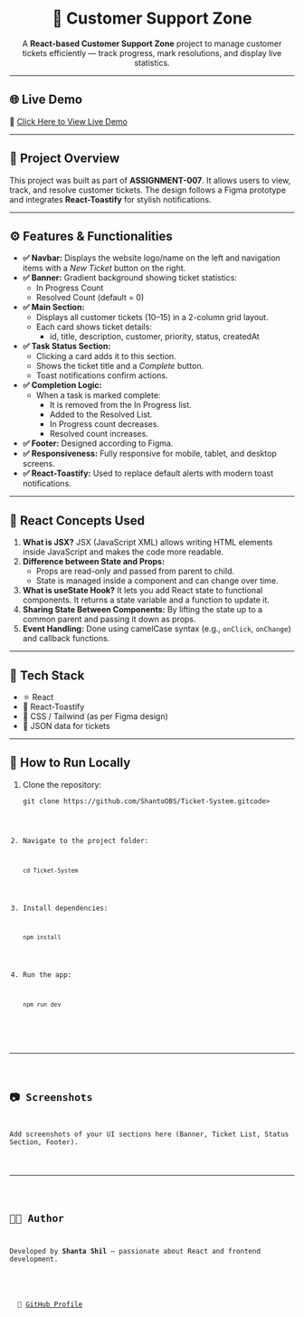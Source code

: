 <h1 align="center">💬 Customer Support Zone</h1>

<p align="center">
  A <b>React-based Customer Support Zone</b> project to manage customer tickets efficiently — 
  track progress, mark resolutions, and display live statistics.
</p>

<hr>

<h2>🌐 Live Demo</h2>
<p>
  🔗 <a href="http://cs-ticket-system2321.surge.sh/" target="_blank">Click Here to View Live Demo</a>
</p>

<hr>

<h2>📌 Project Overview</h2>
<p>
  This project was built as part of <b>ASSIGNMENT-007</b>. It allows users to view, track, and resolve customer tickets.
  The design follows a Figma prototype and integrates <b>React-Toastify</b> for stylish notifications.
</p>

<hr>

<h2>⚙️ Features & Functionalities</h2>

<ul>
  <li><b>✅ Navbar:</b> Displays the website logo/name on the left and navigation items with a <i>New Ticket</i> button on the right.</li>
  <li><b>✅ Banner:</b> Gradient background showing ticket statistics:
    <ul>
      <li>In Progress Count</li>
      <li>Resolved Count (default = 0)</li>
    </ul>
  </li>
  <li><b>✅ Main Section:</b> 
    <ul>
      <li>Displays all customer tickets (10–15) in a 2-column grid layout.</li>
      <li>Each card shows ticket details:
        <ul>
          <li>id, title, description, customer, priority, status, createdAt</li>
        </ul>
      </li>
    </ul>
  </li>
  <li><b>✅ Task Status Section:</b> 
    <ul>
      <li>Clicking a card adds it to this section.</li>
      <li>Shows the ticket title and a <i>Complete</i> button.</li>
      <li>Toast notifications confirm actions.</li>
    </ul>
  </li>
  <li><b>✅ Completion Logic:</b> 
    <ul>
      <li>When a task is marked complete:
        <ul>
          <li>It is removed from the In Progress list.</li>
          <li>Added to the Resolved List.</li>
          <li>In Progress count decreases.</li>
          <li>Resolved count increases.</li>
        </ul>
      </li>
    </ul>
  </li>
  <li><b>✅ Footer:</b> Designed according to Figma.</li>
  <li><b>✅ Responsiveness:</b> Fully responsive for mobile, tablet, and desktop screens.</li>
  <li><b>✅ React-Toastify:</b> Used to replace default alerts with modern toast notifications.</li>
</ul>

<hr>

<h2>🧠 React Concepts Used</h2>

<ol>
  <li><b>What is JSX?</b> JSX (JavaScript XML) allows writing HTML elements inside JavaScript and makes the code more readable.</li>
  <li><b>Difference between State and Props:</b> 
    <ul>
      <li>Props are read-only and passed from parent to child.</li>
      <li>State is managed inside a component and can change over time.</li>
    </ul>
  </li>
  <li><b>What is useState Hook?</b> It lets you add React state to functional components. It returns a state variable and a function to update it.</li>
  <li><b>Sharing State Between Components:</b> By lifting the state up to a common parent and passing it down as props.</li>
  <li><b>Event Handling:</b> Done using camelCase syntax (e.g., <code>onClick</code>, <code>onChange</code>) and callback functions.</li>
</ol>

<hr>

<h2>📁 Tech Stack</h2>
<ul>
  <li>⚛️ React</li>
  <li>🧩 React-Toastify</li>
  <li>🎨 CSS / Tailwind (as per Figma design)</li>
  <li>📜 JSON data for tickets</li>
</ul>

<hr>

<h2>🚀 How to Run Locally</h2>
<ol>
  <li>Clone the repository:</li>
  <pre><code>git clone https://github.com/ShantoOBS/Ticket-System.gitcode></pre>

  <li>Navigate to the project folder:</li>
  <pre><code>cd Ticket-System</code></pre>

  <li>Install dependencies:</li>
  <pre><code>npm install</code></pre>

  <li>Run the app:</li>
  <pre><code>npm run dev</code></pre>
</ol>

<hr>

<h2>📷 Screenshots</h2>
<p>Add screenshots of your UI sections here (Banner, Ticket List, Status Section, Footer).</p>

<hr>

<h2>👨‍💻 Author</h2>
<p>Developed by <b>Shanta Shil</b> — passionate about React and frontend development.</p>

<p>
  🔗 <a href="https://github.com/ShantoOBS" target="_blank">GitHub Profile</a><br>
</p>
